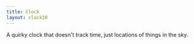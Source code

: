 ```yaml
---
title: Clock
layout: clock10
---
```


A quirky clock that doesn't track time, just locations of things in the sky.
